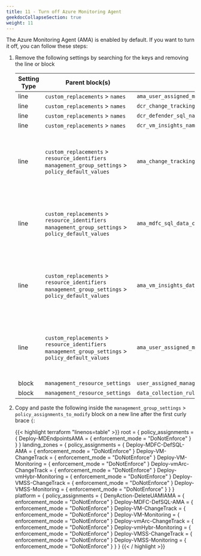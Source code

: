 ```yaml
---
title: 11 - Turn off Azure Monitoring Agent
geekdocCollapseSection: true
weight: 11
---
```


The Azure Monitoring Agent (AMA) is enabled by default. If you want to turn it off, you can follow these steps:

1. Remove the following settings by searching for the keys and removing the line or block

    | Setting Type | Parent block(s) | Key | Action | Count | Notes |
    | - | - | - | - | - | - |
    | line | `custom_replacements` > `names` | `ama_user_assigned_managed_identity_name` | Delete | 1 | |
    | line | `custom_replacements` > `names` | `dcr_change_tracking_name` | Delete | 1 | |
    | line | `custom_replacements` > `names` | `dcr_defender_sql_name` | Delete | 1 | |
    | line | `custom_replacements` > `names` | `dcr_vm_insights_name` | Delete | 1 | |
    | line | `custom_replacements` > `resource_identifiers`<br/>`management_group_settings` > `policy_default_values` | `ama_change_tracking_data_collection_rule_id` | Delete | 2 | There are two instances of this key, delete both lines |
    | line | `custom_replacements` > `resource_identifiers`<br/>`management_group_settings` > `policy_default_values` | `ama_mdfc_sql_data_collection_rule_id` | Delete | 2 | There are two instances of this key, delete both lines |
    | line | `custom_replacements` > `resource_identifiers`<br/>`management_group_settings` > `policy_default_values` | `ama_vm_insights_data_collection_rule_id` | Delete | 2 | There are two instances of this key, delete both lines |
    | line | `custom_replacements` > `resource_identifiers`<br/>`management_group_settings` > `policy_default_values` | `ama_user_assigned_managed_identity_id` | Delete | 2 | There are two instances of this key, delete both lines |
    | block | `management_resource_settings` | `user_assigned_managed_identities` | Delete | 1 | |
    | block | `management_resource_settings` | `data_collection_rules` | Delete |  1 | |

1. Copy and paste the following inside the `management_group_settings` > `policy_assignments_to_modify` block on a new line after the first curly brace `{`:
    
    {{< highlight terraform "linenos=table" >}}
    root = {
      policy_assignments = {
        Deploy-MDEndpointsAMA = {
          enforcement_mode = "DoNotEnforce"
        }
      }
    }
    landing_zones = {
      policy_assignments = {
        Deploy-MDFC-DefSQL-AMA = {
          enforcement_mode = "DoNotEnforce"
        }
        Deploy-VM-ChangeTrack = {
          enforcement_mode = "DoNotEnforce"
        }
        Deploy-VM-Monitoring = {
          enforcement_mode = "DoNotEnforce"
        }
        Deploy-vmArc-ChangeTrack = {
          enforcement_mode = "DoNotEnforce"
        }
        Deploy-vmHybr-Monitoring = {
          enforcement_mode = "DoNotEnforce"
        }
        Deploy-VMSS-ChangeTrack = {
          enforcement_mode = "DoNotEnforce"
        }
        Deploy-VMSS-Monitoring = {
          enforcement_mode = "DoNotEnforce"
        }
      }
    }
    platform = {
      policy_assignments = {
        DenyAction-DeleteUAMIAMA = {
          enforcement_mode = "DoNotEnforce"
        }
        Deploy-MDFC-DefSQL-AMA = {
          enforcement_mode = "DoNotEnforce"
        }
        Deploy-VM-ChangeTrack = {
          enforcement_mode = "DoNotEnforce"
        }
        Deploy-VM-Monitoring = {
          enforcement_mode = "DoNotEnforce"
        }
        Deploy-vmArc-ChangeTrack = {
          enforcement_mode = "DoNotEnforce"
        }
        Deploy-vmHybr-Monitoring = {
          enforcement_mode = "DoNotEnforce"
        }
        Deploy-VMSS-ChangeTrack = {
          enforcement_mode = "DoNotEnforce"
        }
        Deploy-VMSS-Monitoring = {
          enforcement_mode = "DoNotEnforce"
        }
      }
    }
    {{< / highlight >}}
